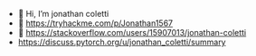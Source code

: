 - 👋 Hi, I’m jonathan coletti
- 🔎 https://tryhackme.com/p/Jonathan1567
- 💬 https://stackoverflow.com/users/15907013/jonathan-coletti
- https://discuss.pytorch.org/u/jonathan_coletti/summary
